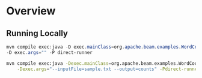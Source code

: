 # Overview

## Running Locally

```powershell
mvn compile exec:java -D exec.mainClass=org.apache.beam.examples.WordCount `
-D exec.args="" -P direct-runner
```

```bash
mvn compile exec:java -Dexec.mainClass=org.apache.beam.examples.WordCount \
    -Dexec.args="--inputFile=sample.txt --output=counts" -Pdirect-runner
```
